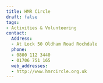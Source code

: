 ```yaml
---
title: HMR Circle
draft: false
tags:
- Activities & Volunteering
contact:
  Address:
  - At Lock 50 Oldham Road Rochdale
  phone:
  - 0800 112 3440
  - 01706 751 165
  web_addresses:
  - http://www.hmrcircle.org.uk
---
```


